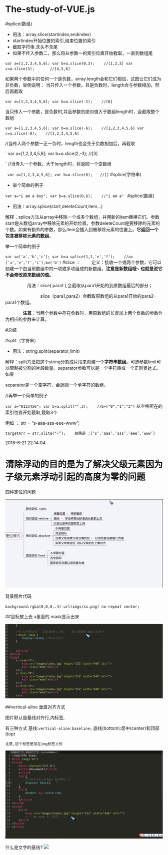 # The-study-of-VUE.js
#splice(数组)
 + 用法：array.slice(startindex,endindex)
 + startindex开始位置的索引,结束位置的索引
 + 截取字符串,含头不含尾
 + 如果不传入参数二，那么将从参数一的索引位置开始截取，一直到数组尾

`
var a=[1,2,3,4,5,6];
var b=a.slice(0,3);    //[1,2,3]
var c=a.slice(3);       //[4,5,6]
`

 如果两个参数中的任何一个是负数，array.length会和它们相加，试图让它们成为非负数，举例说明：
 当只传入一个参数，且是负数时，length会与参数相加，然后再截取

`var a=[1,2,3,4,5,6];
var b=a.slice(-1);    //[6] `

当只传入一个参数，是负数时,并且参数的绝对值大于数组length时，会截取整个数组	

`
var a=[1,2,3,4,5,6];
var b=a.slice(-6);    //[1,2,3,4,5,6]
var c=a.slice(-8);    //[1,2,3,4,5,6]
`

//当传入两个参数一正一负时，length也会先于负数相加后，再截取

`
var a=[1,2,3,4,5,6];
var b=a.slice(2,-3);    //[3]

`
//当传入一个参数，大于length时，将返回一个空数组

`
var a=[1,2,3,4,5,6];
var b=a.slice(6);　　//[]`
#splice(字符串)
- 举个简单的例子

`
var a="i am a boy";
var b=a.slice(0,6);    //"i am a" 
`
#splice(数组)
 + 用法：array.splice(start,deleteCount,item...)

解释：splice方法从array中移除一个或多个数组，并用新的item替换它们。参数start是从数组array中移除元素的开始位置。参数deleteCount是要移除的元素的个数。如果有额外的参数，那么item会插入到被移除元素的位置上。**它返回一个包含被移除元素的数组**。

举一个简单的例子

`var a=['a','b','c'];
var b=a.splice(1,1,'e','f');    //a=['a','e','f','c'],b=['b']`
#slice  ：
　　  定义：接收一个或两个参数，它可以创建一个由当前数组中的一项或多项组成的新数组，**注意是新数组哦~ 也就是说它不会修改原来数组的值。**

　　　　　用法：slice( para1 ),会截取从para1开始的到原数组最后的部分；

　　　　　　　　slice（para1,para2）会截取原数组的从para1开始的para2-para1个数组。 

　　　　**注意**：当两个参数中存在负数时，用原数组的长度加上两个负数的参数作为相应的参数来计算。

#总结

#split（字符串）

+ 用法：string.split(separator,limit)

解释：split方法把这个string分割成片段来创建一个**字符串数组**。可选参数limit可以限制被分割的片段数量。separator参数可以是一个字符串或一个正则表达式。如果

separator是一个空字符，会返回一个单字符的数组。

//再举一个简单的例子

`
var a="0123456";
var b=a.split("",3);    //b=["0","1","2"]
`
从空格所在的索引位置开始截取,截取3个	

 例如 ： str = “s-aaa-sss-eee-www”;

`targetArr = str.slite(“-”);	结果是 :[‘s’,’aaa’,’sss’,’eee’,’www’]`

2018-6-21 22:14:04

# 清除浮动的目的是为了解决父级元素因为子级元素浮动引起的高度为零的问题 #

四种定位的问题

![position](./imgs/position-4.png)

背景图片代码

`background:rgba(0,0,0,.4) url(imgs/xx.png) no-repeat center;`

##鼠标放上去 a里面的 mask显示出来

![](./imgs/a-hover.png)

##vertical-aline 垂直对齐方式

图片<img>默认是基线对齐行,内标签,

   有三种方式 基线:`vertical-aline:baseline;` 底线(bottom):居中(center)和顶部(top)

	注意,这个标签是加在img标签上的
![](./imgs/vertical-aline.png)

什么是文字的基线?
![](./imgs/文字基线.png)